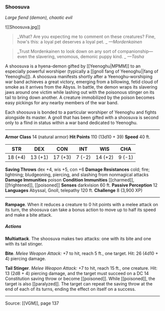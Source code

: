 ### Shoosuva
_Large fiend (demon), chaotic evil_

![[Shoosuva.jpg]]

> _What? Are you expecting me to comment on these creatures? Fine, how's this: a loyal pet deserves a loyal pet.
_
> _—Mordenkainen_

> _Trust Mordenkainen to look down on any sort of companionship—even the slavering, venomous, demonic puppy kind.
_
> _—Tasha_

A shoosuva is a hyena-demon gifted by [[Yeenoghu|MPMM]] to an especially powerful worshiper (typically a [[gnoll fang of Yeenoghu||fang of Yeenoghu]]). A shoosuva manifests shortly after a Yeenoghu-worshiping war band achieves a great victory, emerging from a billowing, fetid cloud of smoke as it arrives from the Abyss. In battle, the demon wraps its slavering jaws around one victim while lashing out with the poisonous stinger on its tail to bring down another. A creature immobilized by the poison becomes easy pickings for any nearby members of the war band.

Each shoosuva is bonded to a particular worshiper of Yeenoghu and fights alongside its master. A gnoll that has been gifted with a shoosuva is second only to a flind in status within a war band dedicated to Yeenoghu.



---

**Armor Class** 14 (natural armor)
**Hit Points** 110 (13d10 + 39)
**Speed** 40 ft.

| STR     | DEX     | CON     | INT     | WIS     | CHA     |
|---------|---------|---------|---------|---------|---------|
| 18 (+4) | 13 (+1) | 17 (+3) | 7 (-2) | 14 (+2) | 9 (-1) |

**Saving Throws** dex +4, wis +5, con +6
**Damage Resistances** cold; fire; lightning; bludgeoning, piercing, and slashing from nonmagical attacks
**Damage Immunities** poison
**Condition Immunities** [[charmed]], [[frightened]], [[poisoned]]
**Senses** darkvision 60 ft.
**Passive Perception** 12
**Languages** Abyssal, Gnoll, telepathy 120 ft.
**Challenge** 8 (3,900 XP)

---

**Rampage**. When it reduces a creature to 0 hit points with a melee attack on its turn, the shoosuva can take a bonus action to move up to half its speed and make a bite attack.

##### Actions
**Multiattack**. The shoosuva makes two attacks: one with its bite and one with its tail stinger.

**Bite**. _Melee Weapon Attack:_ +7 to hit, reach 5 ft., one target. Hit: 26 (4d10 + 4) piercing damage.

**Tail Stinger**. _Melee Weapon Attack:_ +7 to hit, reach 15 ft., one creature. Hit: 13 (2d8 + 4) piercing damage, and the target must succeed on a DC 14 Constitution saving throw or become [[poisoned]]. While [[poisoned]], the target is also [[paralyzed]]. The target can repeat the saving throw at the end of each of its turns, ending the effect on itself on a success.


---

Source: [[VGM]], page 137